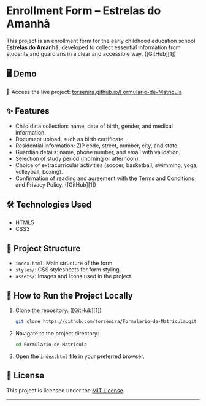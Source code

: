 # Enrollment Form – Estrelas do Amanhã

This project is an enrollment form for the early childhood education school **Estrelas do Amanhã**, developed to collect essential information from students and guardians in a clear and accessible way. (\[GitHub]\[1])

## 🖥️ Demo

🔗 Access the live project: [torsenira.github.io/Formulario-de-Matricula](https://torsenira.github.io/Formulario-de-Matricula/)

## ✨ Features

* Child data collection: name, date of birth, gender, and medical information.
* Document upload, such as birth certificate.
* Residential information: ZIP code, street, number, city, and state.
* Guardian details: name, phone number, and email with validation.
* Selection of study period (morning or afternoon).
* Choice of extracurricular activities (soccer, basketball, swimming, yoga, volleyball, boxing).
* Confirmation of reading and agreement with the Terms and Conditions and Privacy Policy. (\[GitHub]\[1])

## 🛠️ Technologies Used

* HTML5
* CSS3

## 📁 Project Structure

* `index.html`: Main structure of the form.
* `styles/`: CSS stylesheets for form styling.
* `assets/`: Images and icons used in the project.

## 🚀 How to Run the Project Locally

1. Clone the repository: (\[GitHub]\[1])

   ```bash
   git clone https://github.com/torsenira/Formulario-de-Matricula.git
   ```

2. Navigate to the project directory:

   ```bash
   cd Formulario-de-Matricula
   ```

3. Open the `index.html` file in your preferred browser.

## 📄 License

This project is licensed under the [MIT License](LICENSE).

---